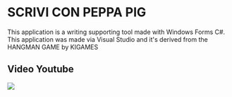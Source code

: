 # SCRIVI CON PEPPA PIG

This application is a writing supporting tool made with Windows Forms C#.
This application was made via Visual Studio and it's derived from the HANGMAN GAME by KIGAMES

## Video Youtube
<a href="https://youtu.be/LEfRzVjMNiU">
  <img src="https://i9.ytimg.com/vi/LEfRzVjMNiU/mqdefault.jpg?v=61a8bdb2&sqp=CLi87pMG&rs=AOn4CLBPwS8f2ET8132iSQqU2G2JjQ2KTg" />
</a>
